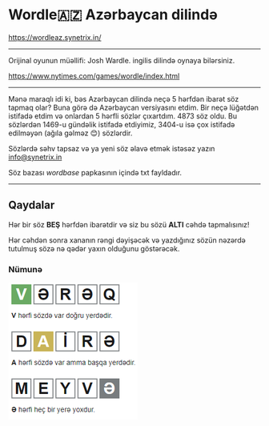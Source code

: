 # **Wordle🇦🇿 Azərbaycan dilində**

https://wordleaz.synetrix.in/

---

Orijinal oyunun müəllifi: Josh Wardle. ingilis dilində oynaya bilərsiniz.

https://www.nytimes.com/games/wordle/index.html

---

Mənə maraqlı idi ki, bəs Azərbaycan dilində neçə 5 hərfdən ibarət söz tapmaq olar? Buna görə də Azərbaycan versiyasını etdim. Bir neçə lüğətdən istifadə etdim və onlardan 5 hərfli sözlər çıxartdım. 4873 söz oldu. Bu sözlərdən 1469-u  gündəlik istifadə etdiyimiz, 3404-u isə çox istifadə edilməyən (ağıla gəlməz 😊) sözlərdir.

Sözlərdə səhv tapsaz və ya yeni söz əlavə etmək istəsəz yazın info@synetrix.in

Söz bazası *wordbase* papkasının içində txt fayldadır.

---



## Qaydalar

Hər bir söz **BEŞ** hərfdən ibarətdir və siz bu sözü **ALTI** cəhdə tapmalısınız!

Hər cəhdən sonra xananın rəngi dəyişəcək və yazdığınız sözün nəzərdə tutulmuş sözə nə qədər yaxın olduğunu göstərəcək.

### Nümunə

![](assets/20220321_132752_Example.png)
